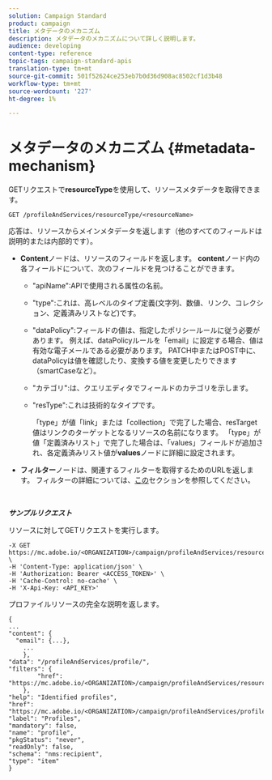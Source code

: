 ```yaml
---
solution: Campaign Standard
product: campaign
title: メタデータのメカニズム
description: メタデータのメカニズムについて詳しく説明します。
audience: developing
content-type: reference
topic-tags: campaign-standard-apis
translation-type: tm+mt
source-git-commit: 501f52624ce253eb7b0d36d908ac8502cf1d3b48
workflow-type: tm+mt
source-wordcount: '227'
ht-degree: 1%

---
```



# メタデータのメカニズム {#metadata-mechanism}

GETリクエストで&#x200B;**resourceType**&#x200B;を使用して、リソースメタデータを取得できます。

`GET /profileAndServices/resourceType/<resourceName>`

応答は、リソースからメインメタデータを返します（他のすべてのフィールドは説明的または内部的です）。

* **Content**&#x200B;ノードは、リソースのフィールドを返します。 **content**&#x200B;ノード内の各フィールドについて、次のフィールドを見つけることができます。

   * &quot;apiName&quot;:APIで使用される属性の名前。
   * &quot;type&quot;:これは、高レベルのタイプ定義(文字列、数値、リンク、コレクション、定義済みリストなど)です。
   * &quot;dataPolicy&quot;:フィールドの値は、指定したポリシールールに従う必要があります。 例えば、dataPolicyルールを「email」に設定する場合、値は有効な電子メールである必要があります。 PATCH中またはPOST中に、dataPolicyは値を確認したり、変換する値を変更したりできます（smartCaseなど）。
   * &quot;カテゴリ&quot;:は、クエリエディタでフィールドのカテゴリを示します。
   * &quot;resType&quot;:これは技術的なタイプです。

      「type」が値「link」または「collection」で完了した場合、resTarget値はリンクのターゲットとなるリソースの名前になります。
「type」が値「定義済みリスト」で完了した場合は、「values」フィールドが追加され、各定義済みリスト値が**values**&#x200B;ノードに詳細に設定されます。

* **フィルター**&#x200B;ノードは、関連するフィルターを取得するためのURLを返します。 フィルターの詳細については、[この](../../api/using/filtering.md)セクションを参照してください。

<!-- créer une section au même niveau sur les liens -->
<!-- dans l'exemple: birthdate, email +  mettre 2 liens : un de type 1-1 , 1-N
si on prend l'exemple de l'org unit, on aura un bon exemple lien -->
<!-- plus reparler du node Data -->

<br/>

***サンプルリクエスト***

リソースに対してGETリクエストを実行します。

```
-X GET https://mc.adobe.io/<ORGANIZATION>/campaign/profileAndServices/resourceType/profile \
-H 'Content-Type: application/json' \
-H 'Authorization: Bearer <ACCESS_TOKEN>' \
-H 'Cache-Control: no-cache' \
-H 'X-Api-Key: <API_KEY>'
```

プロファイルリソースの完全な説明を返します。

```
{
...
"content": {
  "email": {...},
    ...
    },
"data": "/profileAndServices/profile/",
"filters": {
        "href": "https://mc.adobe.io/<ORGANIZATION>/campaign/profileAndServices/resourceType/<PKEY>"
    },
"help": "Identified profiles",
"href": "https://mc.adobe.io/<ORGANIZATION>/campaign/profileAndServices/profile/metadata",
"label": "Profiles",
"mandatory": false,
"name": "profile",
"pkgStatus": "never",
"readOnly": false,
"schema": "nms:recipient",
"type": "item"
}
```

